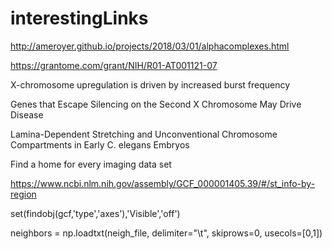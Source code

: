 # interestingLinks

http://ameroyer.github.io/projects/2018/03/01/alphacomplexes.html

https://grantome.com/grant/NIH/R01-AT001121-07


X-chromosome upregulation is driven by increased burst frequency

Genes that Escape Silencing on the Second X Chromosome May Drive Disease

Lamina-Dependent Stretching and Unconventional Chromosome Compartments in Early C. elegans Embryos


Find a home for every imaging data set

https://www.ncbi.nlm.nih.gov/assembly/GCF_000001405.39/#/st_info-by-region

set(findobj(gcf,'type','axes'),'Visible','off')

neighbors = np.loadtxt(neigh_file, delimiter="\t", skiprows=0, usecols=[0,1])
